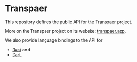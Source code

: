 # Transpaer

This repository defines the public API for the Transpaer project.

More on the Transpaer project on its website: [transpaer.app](https://transpaer.app/).

We also provide language bindings to the API for
 - [Rust](https://github.com/transpaer/transpaer-api-rust) and
 - [Dart](https://github.com/transpaer/transpaer-api-dart).
